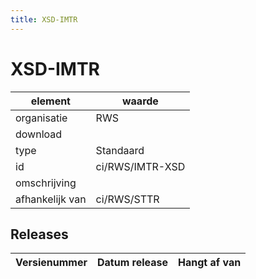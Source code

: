 ```yaml
---
title: XSD-IMTR
---
```

# XSD-IMTR

|element|waarde|
|-----|------|
| organisatie  |RWS|
| download  | [](<>)|
| type  |Standaard|
| id  |ci/RWS/IMTR-XSD|
| omschrijving  ||
|afhankelijk van |ci/RWS/STTR|

## Releases

|Versienummer|Datum release|Hangt af van
|-------|-------|-----|

